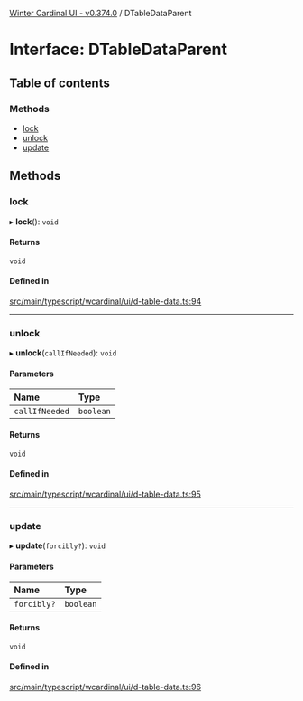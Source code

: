 [Winter Cardinal UI - v0.374.0](../index.md) / DTableDataParent

# Interface: DTableDataParent

## Table of contents

### Methods

- [lock](DTableDataParent.md#lock)
- [unlock](DTableDataParent.md#unlock)
- [update](DTableDataParent.md#update)

## Methods

### lock

▸ **lock**(): `void`

#### Returns

`void`

#### Defined in

[src/main/typescript/wcardinal/ui/d-table-data.ts:94](https://github.com/winter-cardinal/winter-cardinal-ui/blob/v0.310.1/src/main/typescript/wcardinal/ui/d-table-data.ts#L94)

___

### unlock

▸ **unlock**(`callIfNeeded`): `void`

#### Parameters

| Name | Type |
| :------ | :------ |
| `callIfNeeded` | `boolean` |

#### Returns

`void`

#### Defined in

[src/main/typescript/wcardinal/ui/d-table-data.ts:95](https://github.com/winter-cardinal/winter-cardinal-ui/blob/v0.310.1/src/main/typescript/wcardinal/ui/d-table-data.ts#L95)

___

### update

▸ **update**(`forcibly?`): `void`

#### Parameters

| Name | Type |
| :------ | :------ |
| `forcibly?` | `boolean` |

#### Returns

`void`

#### Defined in

[src/main/typescript/wcardinal/ui/d-table-data.ts:96](https://github.com/winter-cardinal/winter-cardinal-ui/blob/v0.310.1/src/main/typescript/wcardinal/ui/d-table-data.ts#L96)
